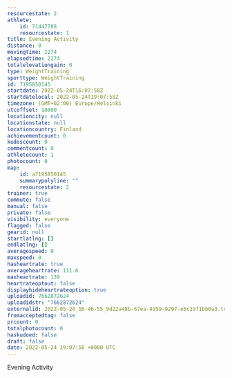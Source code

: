 ```yaml
---
resourcestate: 2
athlete:
    id: 71447788
    resourcestate: 1
title: Evening Activity
distance: 0
movingtime: 2274
elapsedtime: 2274
totalelevationgain: 0
type: WeightTraining
sporttype: WeightTraining
id: 7195850145
startdate: 2022-05-24T16:07:58Z
startdatelocal: 2022-05-24T19:07:58Z
timezone: (GMT+02:00) Europe/Helsinki
utcoffset: 10800
locationcity: null
locationstate: null
locationcountry: Finland
achievementcount: 0
kudoscount: 0
commentcount: 0
athletecount: 1
photocount: 0
map:
    id: a7195850145
    summarypolyline: ""
    resourcestate: 2
trainer: true
commute: false
manual: false
private: false
visibility: everyone
flagged: false
gearid: null
startlatlng: []
endlatlng: []
averagespeed: 0
maxspeed: 0
hasheartrate: true
averageheartrate: 111.6
maxheartrate: 139
heartrateoptout: false
displayhideheartrateoption: true
uploadid: 7662872624
uploadidstr: "7662872624"
externalid: 2022-05-24_16-46-55_9d22a48b-67ea-4959-9297-e5c19f1bb0a3.tcx
fromacceptedtag: false
prcount: 0
totalphotocount: 0
haskudoed: false
draft: false
date: 2022-05-24 19:07:58 +0000 UTC
---
```

Evening Activity
